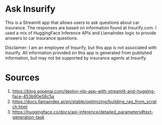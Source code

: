 # Ask Insurify
This is a Streamlit app that allows users to ask questions about car insurance. The responses are based on information found at Insurify.com. I used a mix of HuggingFace Inference APIs and LlamaIndex logic to provide answers to car insurance questions.

Disclaimer: I am an employee of Insurify, but this app is not associated with Insurify. All information provided on this app is generated from published information, but may not be supported by insurance agents at Insurify.

# Sources
1. https://blog.gopenai.com/deploy-nlp-app-with-streamlit-and-hugging-face-453b90e58c5a
2. https://docs.llamaindex.ai/en/stable/optimizing/building_rag_from_scratch.html
3. https://huggingface.co/docs/api-inference/detailed_parameters#text-generation-task